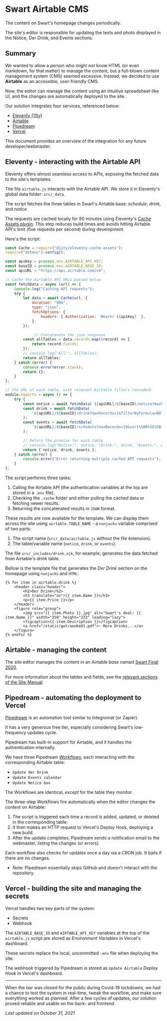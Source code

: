 # Swart Airtable CMS

The content on Swart's homepage changes periodically.

The site's editor is responsible for updating the texts and photo displayed in the Notice, Der Drink, and Events sections.

## Summary
We wanted to allow a person who might not know HTML (or even markdown, for that matter) to manage the content, but a full-blown content management system (CMS) seemed excessive. Instead, we decided to use **Airtable** as an accessible, user-friendly CMS.

Now, the editor can manage the content using an intuitive spreadsheet-like UI, and the changes are automatically deployed to the site.

Our solution integrates four services, referenced below:
- [Eleventy (11ty)](https://github.com/swart-berlin/swart/blob/master/DEV-DOCS.md#eleventy---interacting-with-the-airtable-api)
- [Airtable](https://github.com/swart-berlin/swart/blob/master/DEV-DOCS.md#airtable---managing-the-content)
- [Pipedream](https://github.com/swart-berlin/swart/blob/master/DEV-DOCS.md#pipedream---automating-the-deployment-to-vercel)
- [Vercel](https://github.com/swart-berlin/swart/blob/master/DEV-DOCS.md#vercel---building-the-site-and-managing-the-secrets)

This document provides an overview of the integration for any future developer/webmaster.
 
## Eleventy - interacting with the Airtable API
Eleventy offers almost seamless access to APIs, exposing the fetched data to the site's templates.

The file `airtable.js` interacts with the Airtable API. We store it in Eleventy's global data folder: `src/_data`.

The script fetches the three tables in Swart's Airtable base: _schedule_, _drink_, and _notice_.

The requests are cached locally for 90 minutes using Eleventy's [Cache Assets plugin](https://www.11ty.dev/docs/plugins/cache/). This step reduces build times and avoids hitting Airtable API's limit (five requests per second) during development.

Here's the script:

```js
const Cache = require("@11ty/eleventy-cache-assets");
require("dotenv").config();

const apiKey = process.env.AIRTABLE_API_KEY;
const baseID = process.env.AIRTABLE_BASE_ID;
const apiURL = "https://api.airtable.com/v0";

// Cache the Airtable API URLs passed below
const fetchData = async (url) => {
	console.log("Caching API requests");
	try {
		let data = await Cache(url, {
			duration: "90m",
			type: "json",
			fetchOptions: {
				headers: { Authorization: `Bearer ${apiKey}` },
			},
		});

             // Concatenate the json response
		const allTables = data.records.map((record) => {
			return record.fields;
		});
		// console.log("All:", allTables);
		return allTables;
	} catch (error) {
		console.error(error.stack);
		return {};
	}
};

// the URL of each table, with relevant Airtable filters (encoded)
module.exports = async () => {
	try {
		const notice = await fetchData(`${apiURL}/${baseID}/notice?maxRecords=1`);
		const drink = await fetchData(
			`${apiURL}/${baseID}/drink?maxRecords=1&filterByFormula=NOT(%7BName%7D+%3D+'')`
		);
		const events = await fetchData(
			`${apiURL}/${baseID}/schedule?maxRecords=15&sort%5B0%5D%5Bfield%5D=Date&filterByFormula=NOT(%7BName%7D+%3D+'')`
		);

		// Return the promise for each table
		// console.log("Notice:", notice, "Drink:", drink, "Events:", events);
		return { notice, drink, events };
	} catch (error) {
		console.error("Error returning multiple cached API requests");
	}
};

```

The script performs three tasks:
1. Calling the Airtable API (the authentication variables at the top are stored in a `.env` file).
2. Checking the `.cache` folder and either pulling the cached data or fetching newer results.
3. Returning the concatenated results in `JSON` format.

These results are now available for the template. We can display them across the site using `airtable.TABLE_NAME` - a `nunjucks` variable comprised of two parts:
1. The script name (`src/_data/airtable.js` without the file extension).
2. The table/variable name (`notice`, `drink`, or `events`).

The file `src/_includes/drink.njk`, for example, generates the data fetched from Airtable's _drink_ table.

Bellow is the template file that generates the _Der Drink_ section on the homepage using `nunjucks` and `HTML`:

```
{% for item in airtable.drink %}
	<header class="header">
		<h2>Der Drink</h2>
		<h3 translate="no">{{ item.Name }}</h3>
		<p>{{ item.Price }}</p>
	</header>
	<figure role="group">
		<img src="{{ item.Photo }}.jpg" alt="Swart's deal: {{ item.Name }}" width="350" height="233" loading="lazy">
		<figcaption>{{ item.Description }}</figcaption>
		<a href="/static/getraenke01.pdf">› More Drinks...</a>
	</figure>
{% endfor %}
```

## Airtable - managing the content
The site editor manages the content in an Airtable _base_ named [Swart Final 2020](https://airtable.com/appbUdgFei30sFUZP).

For more information about the tables and fields, see the [relevant sections of the Site Manual](https://github.com/swart-berlin/swart#update-the-content-on-the-homepage).

## Pipedream - automating the deployment to Vercel
[Pipedream](https://pipedream.com) is an automation tool similar to Integromat (or Zapier).

It has a very generous free tier, especially considering Swart's low-frequency updates cycle.

Pipedream has built-in support for Airtable, and it handles the authentication internally.

We have three Pipedream [_Workflows_](https://pipedream.com/workflows), each interacting with the corresponding Airtable table:
- `Update der Drink`
- `Update Events calendar`
- `Update Notice box`

The Workflows are identical, _except_ for the table they monitor.

The three-step Workflows fire automatically when the editor changes the content on Airtable:
1. The script is triggered each time a record is added, updated, or deleted in the corresponding table.
2. It then makes an HTTP request to Vercel's Deploy Hook, deploying a new build.
3. After the update completes, Pipedream sends a notification email to the webmaster, listing the changes (or errors).

Each workflow also checks for updates once a day via a CRON job. It bails if there are no changes.

* Note: Pipedream essentially skips GitHub and doesn't interact with the repository.

## Vercel - building the site and managing the secrets
Vercel handles two key parts of the system:
- Secrets
- Webhook

The `AIRTABLE_BASE_ID` and `AIRTABLE_API_KEY` variables at the top of the `airtable.js` script are stored as _Environment Variables_ in Vercel's dashboard.

These secrets replace the local, uncommitted `.env` file when deploying the site.

The webhook triggered by Pipedream is stored as `Update Airtable` _Deploy Hook_ in Vercel's dashboard.

---

When the bar was closed for the public during Covid-19 lockdowns, we had a chance to test the system in real-time, tweak the workflow, and make sure everything worked as planned. After a few cycles of updates, our solution proved reliable and usable on the back- and frontend.

_Last updated on October 31, 2021_